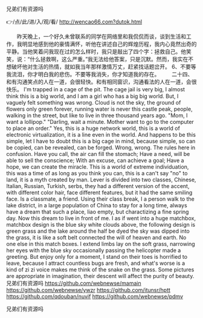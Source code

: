 
兄弟们有资源吗




👉/点/此/进/入/观/看/ http://wencao66.com?dutok.html




　　昨天晚上，一个好久未曾联系的同学在网络里和我侃侃而谈，谈到生活和工作，我明显地感到他的豪情满怀，听他在讲述自己的辉煌历程，我内心竟然出奇的平静。当他笑着问我现在过的怎么样时，我只是敲出了四个字：拯救自己。他笑笑，说：“什么拯救啊，这么严重。”我无法给他答案，只是沉默。然而，我实在不想破坏他对生活的热情，就如我当年那样激情万丈，赶紧找话题岔开。
	6、不要等我流泪，你才明白我的悲伤。不要等我消失，你才知道我的存在。
　　二十四、和有沟通笑点的人在一道，会很轻快。和有相同窗识，沟通看法的人在一道，会很快乐。
I'm trapped in a cage of the pit.
The cage jail is very big, I almost think this is a big world, and I am a girl who has a big big world.
But, I vaguely felt something was wrong.
Cloud is not the sky, the ground of flowers only green forever, running water is never this castle peak, people, walking in the street, but like to live in three thousand years ago.
"Mom, I want a lollipop."
"Darling, wait a minute.
Mother want to go to the computer to place an order."
Yes, this is a huge network world, this is a world of electronic virtualization, it is a line even in the world.
And happens to be this simple, let I have to doubt this is a big cage in mind, because simple, so can be copied, can be revealed, can be forged.
Wrong, wrong.
The rules here in confusion.
Have you call, the air can fill the stomach;
Have a need, will be able to sell the conscience;
With an excuse, can achieve a goal;
Have a hope, we can create the miracle.
This is a world of extreme individuation, this was a time of as long as you think you can, this is a can't say "no" to land, it is a myth created by man.
Lever is divided into two classes, Chinese, Italian, Russian, Turkish, serbs, they had a different version of the accent, with different color hair, face different features, but it had the same smiling face.
Is a classmate, a friend.
Using their class break, I a person walk to the lake district, in a large population of China to stay for a long time, always have a dream that such a place, liao empty, but charactizing a fine spring day.
Now this dream to live in front of me.
I as if went into a huge matchbox, matchbox design is the blue sky white clouds above, the following design is green grass and the lake around the half be dyed the sky was dipped into the grass, it is like a soft belt connected the will of heaven and earth.
No one else in this match boxes.
I extend limbs lay on the soft grass, narrowing her eyes with the blue sky occasionally passing the helicopter made a greeting.
But enjoy only for a moment, I stand on their toes is horrified to leave, because I attract countless bugs are fresh, and what's worse is a kind of zi zi voice makes me think of the snake on the grass.
Some pictures are appropriate in imagination, their descent will affect the purity of beauty.
兄弟们有资源吗 https://github.com/webnewse/mamain
https://github.com/webnewse/ywzr
https://github.com/itunsr/hptt
https://github.com/qdouban/nuvif
https://github.com/webnewse/pdmv





兄弟们有资源吗
